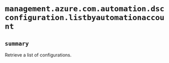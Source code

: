 # `management.azure.com.automation.dscconfiguration.listbyautomationaccount`

## `summary`
Retrieve a list of configurations.


